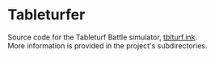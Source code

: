 # Tableturfer

Source code for the Tableturf Battle simulator, [tblturf.ink](https://tblturf.ink).  
More information is provided in the project's subdirectories.
